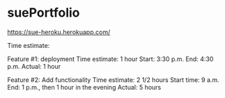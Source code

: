 # suePortfolio

https://sue-heroku.herokuapp.com/  

Time estimate: 

Feature #1: deployment
Time estimate: 1 hour
Start: 3:30 p.m.
End: 4:30 p.m.
Actual: 1 hour

Feature #2: Add functionality
Time estimate: 2 1/2 hours
Start time: 9 a.m.
End: 1 p.m., then 1 hour in the evening
Actual: 5 hours
